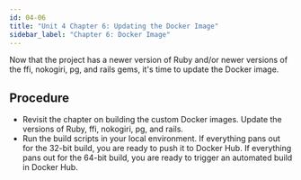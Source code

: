 ```yaml
---
id: 04-06
title: "Unit 4 Chapter 6: Updating the Docker Image"
sidebar_label: "Chapter 6: Docker Image"
---
```


Now that the project has a newer version of Ruby and/or newer versions of the ffi, nokogiri, pg, and rails gems, it's time to update the Docker image.

## Procedure
* Revisit the chapter on building the custom Docker images.  Update the versions of Ruby, ffi, nokogiri, pg, and rails.
* Run the build scripts in your local environment.  If everything pans out for the 32-bit build, you are ready to push it to Docker Hub.  If everything pans out for the 64-bit build, you are ready to trigger an automated build in Docker Hub.
